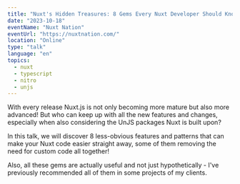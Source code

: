 ```yaml
---
title: "Nuxt's Hidden Treasures: 8 Gems Every Nuxt Developer Should Know!"
date: "2023-10-18"
eventName: "Nuxt Nation"
eventUrl: "https://nuxtnation.com/"
location: "Online"
type: "talk"
language: "en"
topics:
  - nuxt
  - typescript
  - nitro
  - unjs
---
```


With every release Nuxt.js is not only becoming more mature but also more advanced! But who can keep up with all the new features and changes, especially when also considering the UnJS packages Nuxt is built upon?

In this talk, we will discover 8 less-obvious features and patterns that can make your Nuxt code easier straight away, some of them removing the need for custom code all together!

Also, all these gems are actually useful and not just hypothetically - I've previously recommended all of them in some projects of my clients.
